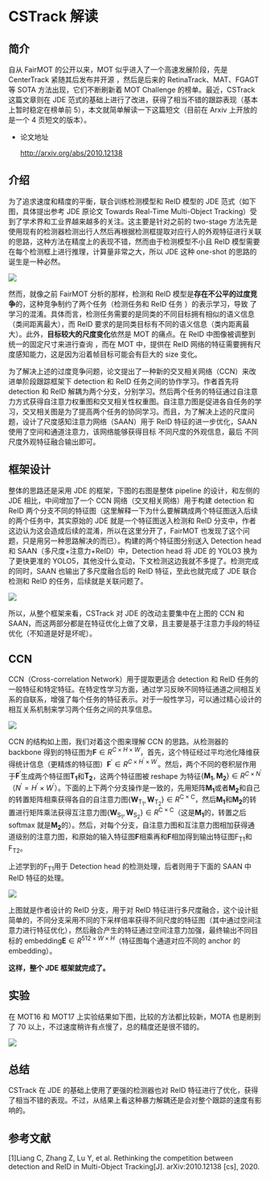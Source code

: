 # CSTrack 解读

## 简介

自从 FairMOT 的公开以来，MOT 似乎进入了一个高速发展阶段，先是 CenterTrack 紧随其后发布并开源 ，然后是后来的 RetinaTrack、MAT、FGAGT 等 SOTA 方法出现，它们不断刷新着 MOT Challenge 的榜单。最近，CSTrack 这篇文章则在 JDE 范式的基础上进行了改进，获得了相当不错的跟踪表现（基本上暂时稳定在榜单前 5），本文就简单解读一下这篇短文（目前在 Arxiv 上开放的是一个 4 页短文的版本）。

- 论文地址

  http://arxiv.org/abs/2010.12138

## 介绍

为了追求速度和精度的平衡，联合训练检测模型和 ReID 模型的 JDE 范式（如下图，具体提出参考 JDE 原论文 Towards Real-Time Multi-Object Tracking）受到了学术界和工业界越来越多的关注。这主要是针对之前的 two-stage 方法先是使用现有的检测器检测出行人然后再根据检测框提取对应行人的外观特征进行关联的思路，这种方法在精度上的表现不错，然而由于检测模型不小且 ReID 模型需要在每个检测框上进行推理，计算量非常之大，所以 JDE 这种 one-shot 的思路的诞生是一种必然。

![](https://i.loli.net/2020/11/20/XSvleZbIjwDo1Yd.png)

然而，就像之前 FairMOT 分析的那样，检测和 ReID 模型是**存在不公平的过度竞争**的，这种竞争制约了两个任务（检测任务和 ReID 任务 ）的表示学习，导致 了学习的混淆。具体而言，检测任务需要的是同类的不同目标拥有相似的语义信息（类间距离最大），而 ReID 要求的是同类目标有不同的语义信息（类内距离最大）。此外，**目标较大的尺度变化**依然是 MOT 的痛点。在 ReID 中图像被调整到统一的固定尺寸来进行查询 ，而在 MOT 中，提供在 ReID 网络的特征需要拥有尺度感知能力，这是因为沿着帧目标可能会有巨大的 size 变化。

为了解决上述的过度竞争问题，论文提出了一种新的交叉相关网络（CCN）来改进单阶段跟踪框架下 detection 和 ReID 任务之间的协作学习。作者首先将 detection 和 ReID 解耦为两个分支，分别学习。然后两个任务的特征通过自注意力方式获得自注意力权重图和交叉相关性权重图。自注意力图是促进各自任务的学习，交叉相关图是为了提高两个任务的协同学习。而且，为了解决上述的尺度问题，设计了尺度感知注意力网络（SAAN）用于 ReID 特征的进一步优化，SAAN 使用了空间和通道注意力，该网络能够获得目标 不同尺度的外观信息，最后 不同尺度外观特征融合输出即可。

## 框架设计

整体的思路还是采用 JDE 的框架，下图的右图是整体 pipeline 的设计，和左侧的 JDE 相比，中间增加了一个 CCN 网络（交叉相关网络）用于构建 detection 和 ReID 两个分支不同的特征图（这里解释一下为什么要解耦成两个特征图送入后续的两个任务中，其实原始的 JDE 就是一个特征图送入检测和 ReID 分支中，作者这边认为这会造成后续的混淆，所以在这里分开了，FairMOT 也发现了这个问题，只是用另一种思路解决的而已）。构建的两个特征图分别送入 Detection head 和 SAAN（多尺度+注意力+ReID）中，Detection head 将 JDE 的 YOLO3 换为了更快更准的 YOLO5，其他没什么变动，下文检测这边我就不多提了。检测完成的同时，SAAN 也输出了多尺度融合后的 ReID 特征，至此也就完成了 JDE 联合检测和 ReID 的任务，后续就是关联问题了。

![](https://i.loli.net/2020/11/20/KIpS3jV1ezicCk5.png)

所以，从整个框架来看，CSTrack 对 JDE 的改动主要集中在上图的 CCN 和 SAAN，而这两部分都是在特征优化上做了文章，且主要是基于注意力手段的特征优化（不知道是好是坏呢）。

## CCN

CCN（Cross-correlation Network）用于提取更适合 detection 和 ReID 任务的一般特征和特定特征。在特定性学习方面，通过学习反映不同特征通道之间相互关系的自联系，增强了每个任务的特征表示。对于一般性学习，可以通过精心设计的相互关系机制来学习两个任务之间的共享信息。

![](https://i.loli.net/2020/11/20/XoOUnxREIqfCy3K.png)

CCN 的结构如上图，我们对着这个图来理解 CCN 的思路。从检测器的 backbone 得到的特征图为$\mathbf{F} \in R^{C \times H \times W}$，首先，这个特征经过平均池化降维获得统计信息（更精炼的特征图）$\mathbf{F}^{\prime} \in R^{C \times H^{\prime} \times W^{\prime}}$。然后，两个不同的卷积层作用于$\mathbf{F}^{\prime}$生成两个特征图$\mathbf{T_1}$和$\mathbf{T_2}$，这两个特征图被 reshape 为特征$\left\{\mathbf{M}_{\mathbf{1}}, \mathbf{M}_{\mathbf{2}}\right\} \in R^{C \times N^{\prime}}$（$N^{\prime}=H^{\prime} \times W^{\prime}$）。下面的上下两个分支操作是一致的，先用矩阵$\mathbf{M_1}$或者$\mathbf{M_2}$和自己的转置矩阵相乘获得各自的自注意力图$\left\{\mathbf{W}_{\mathrm{T}_{1}}, \mathbf{W}_{\mathrm{T}_{2}}\right\} \in R^{\mathrm{C} \times \mathrm{C}}$，然后$\mathbf{M_1}$和$\mathbf{M_2}$的转置进行矩阵乘法获得互注意力图$\left\{\mathbf{W}_{\mathrm{S}_{1}}, \mathbf{W}_{\mathrm{S}_{2}}\right\} \in R^{\mathrm{C} \times \mathrm{C}}$（这是$\mathbf{M_1}$的，转置之后 softmax 就是$\mathbf{M_2}$的）。然后，对每个分支，自注意力图和互注意力图相加获得通道级别的注意力图，和原始的输入特征图$\mathbf{F}$相乘再和$\mathbf{F}$相加得到输出特征图$\mathrm{F}_{\mathrm{T} 1}$和$\mathrm{F}_{\mathrm{T} 2}$。

上述学到的$\mathrm{F}_{\mathrm{T} 1}$用于 Detection head 的检测处理，后者则用于下面的 SAAN 中 ReID 特征的处理。

![](https://i.loli.net/2020/11/20/KhYU9rfR3g7VnFe.png)

上图就是作者设计的 ReID 分支，用于对 ReID 特征进行多尺度融合，这个设计挺简单的，不同分支采用不同的下采样倍率获得不同尺度的特征图（其中通过空间注意力进行特征优化），然后融合产生的特征通过空间注意力加强，最终输出不同目标的 embedding$\mathbf{E} \in R^{512 \times W \times H}$（特征图每个通道对应不同的 anchor 的 embedding）。

**这样，整个 JDE 框架就完成了。**

## 实验

在 MOT16 和 MOT17 上实验结果如下图，比较的方法都比较新，MOTA 也是刷到了 70 以上，不过速度稍许有点慢了，总的精度还是很不错的。

![](https://i.loli.net/2020/11/20/Tcv3j8x1ruYHsQh.png)

## 总结

CSTrack 在 JDE 的基础上使用了更强的检测器也对 ReID 特征进行了优化，获得了相当不错的表现。不过，从结果上看这种暴力解耦还是会对整个跟踪的速度有影响的。

## 参考文献

[1]Liang C, Zhang Z, Lu Y, et al. Rethinking the competition between detection and ReID in Multi-Object Tracking[J]. arXiv:2010.12138 [cs], 2020.
